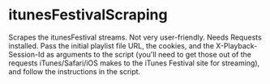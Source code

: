 itunesFestivalScraping
======================

Scrapes the itunesFestival streams. Not very user-friendly. Needs Requests installed. Pass the initial playlist file URL, the cookies, and the X-Playback-Session-Id as arguments to the script (you'll need to get those out of the requests iTunes/Safari/iOS makes to the iTunes Festival site for streaming), and follow the instructions in the script.
